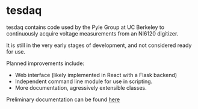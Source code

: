 # tesdaq
tesdaq contains code used by the Pyle Group at UC Berkeley to continuously acquire voltage measurements from an NI6120 digitizer.

It is still in the very early stages of development, and not considered ready for use.

Planned improvements include:
+ Web interface (likely implemented in React with a Flask backend)
+ Independent command line module for use in scripting.
+ More documentation, agressively extensible classes.


Preliminary documentation can be found [here](./doc/_build/html/index.html)



